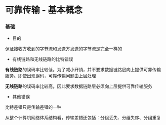 # 可靠传输 - 基本概念


### 基础

* 目的

保证接收方收到的字节流和发送方发送的字节流是完全一样的


* 有线链路和无线链路的比特错误

**有线链路**的误码率比较低，为了减小开销，并不要求数据链路层向上提供可靠传输服务。即使出现误码，可靠传输问题由上层处理

**无线链路**的误码率比较高，因此要求数据链路层必须向上层提供可靠传输服务


* 其他错误

比特差错只是传输差错的一种

从整个计算机网络体系结构看，传输差错还包括：分组丢失、分组失序、分组重复
